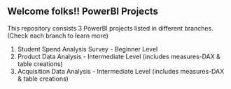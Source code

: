 ## Welcome folks!! PowerBI Projects

This repository consists 3 PowerBI projects listed in different branches. (Check each branch to learn more)

1. Student Spend Analysis Survey - Beginner Level
2. Product Data Analysis - Intermediate Level (includes measures-DAX & table creations)
3. Acquisition Data Analysis - Intermediate Level (includes measures-DAX & table creations)

